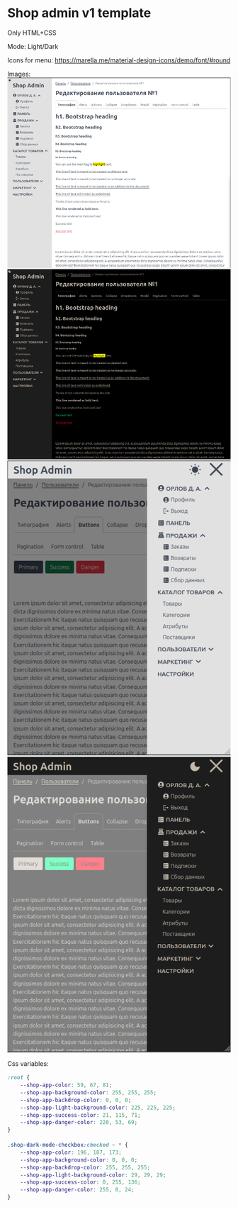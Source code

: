 # Shop admin v1 template

Only HTML+CSS

Mode: Light/Dark

Icons for menu:
https://marella.me/material-design-icons/demo/font/#round

Images:
![1](images/1.png "1")
![2](images/2.png "2")
![3](images/3.png "3")
![4](images/4.png "4")

Css variables:
```css
:root {
    --shop-app-color: 59, 67, 81;
    --shop-app-background-color: 255, 255, 255;
    --shop-app-backdrop-color: 0, 0, 0;
    --shop-app-light-background-color: 225, 225, 225;
    --shop-app-success-color: 21, 115, 71;
    --shop-app-danger-color: 220, 53, 69;
}

.shop-dark-mode-checkbox:checked ~ * {
    --shop-app-color: 196, 187, 173;
    --shop-app-background-color: 0, 0, 0;
    --shop-app-backdrop-color: 255, 255, 255;
    --shop-app-light-background-color: 29, 29, 29;
    --shop-app-success-color: 0, 255, 136;
    --shop-app-danger-color: 255, 0, 24;
}
```